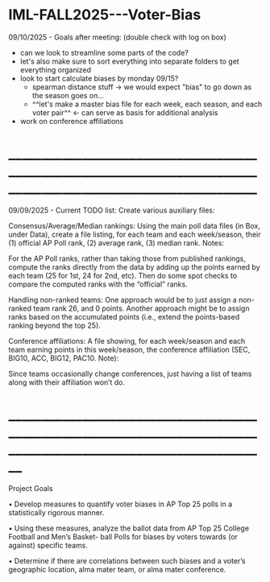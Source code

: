 # IML-FALL2025---Voter-Bias

09/10/2025 - Goals after meeting: (double check with log on box)
- can we look to streamline some parts of the code? 
- let's also make sure to sort everything into separate folders to get everything organized 
- look to start calculate biases by monday 09/15?
    - spearman distance stuff -> we would expect "bias" to go down as the season goes on... 
    - ^^let's make a master bias file for each week, each season, and each voter pair^^ <- can serve as basis for additional analysis 
- work on conference affiliations 

# _______________________________________________________________________________________________________________
09/09/2025 - Current TODO list:
Create various auxiliary files:

Consensus/Average/Median rankings:  Using the main poll data files (in Box, under Data), create a file listing, for each team and each week/season, their (1) official AP Poll rank, (2) average rank, (3) median rank.  Notes:

For the AP Poll ranks, rather than taking those from published rankings, compute the ranks directly from the data by adding up the points earned by each team (25 for 1st, 24 for 2nd, etc).  Then do some spot checks to compare the computed ranks with the “official” ranks.

Handling non-ranked teams:   One approach would be to just assign a non-ranked team rank 26, and 0 points.   Another approach might be to assign ranks based  on the accumulated points (i.e., extend the points-based ranking beyond the top 25).

Conference affiliations:  A file showing,  for each week/season and each team earning points in this week/season, the conference affiliation (SEC, BIG10, ACC, BIG12, PAC10. Note):

Since teams occasionally change conferences, just having a list of teams along with their affiliation won’t do.

# _________________________________________________________________________________________________________________
Project Goals

• Develop measures to quantify voter biases in AP Top 25 polls in a statistically rigorous manner.


• Using these measures, analyze the ballot data from AP Top 25 College Football and Men’s Basket-
ball Polls for biases by voters towards (or against) specific teams.


• Determine if there are correlations between such biases and a voter’s geographic location, alma
mater team, or alma mater conference.
